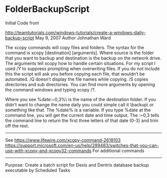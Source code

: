 # FolderBackupScript
Initial Code from

http://teamtutorials.com/windows-tutorials/create-a-windows-daily-backup-script 
May 9, 2007
Author Johnathan Ward

The xcopy commands will copy files and folders. The syntax for the command is xcopy [destination] [arguments]. Where source is the folder that you want to backup and destination is the backup on the network drive. The arguments tell xcopy how to handle certain situations. For my script I used /Y to suppress prompting when overwriting files. If you do not include this the script will ask you before copying each file, that wouldn’t be automated. /Q doesn’t display the file names while copying. /S copies directories and sub directories. You can find more arguments by opening the command windows and typing xcopy /?.

Where you see \%date:~0,3%\ is the name of the destination folder. If you didn’t want to change the name daily you could simple call it \backup\ or something like that. The %date% is a variable. If you type %date at the command line, you will get the current date and time output. The :~0,3 tells the command line to return the first three letters of that date (0-3) and trim off the rest.

----
See 
https://www.lifewire.com/xcopy-command-2618103
https://support.microsoft.com/en-us/help/289483/switches-that-you-can-use-with-xcopy-and-xcopy32-commands
For additional commands

---
Purpose:
Create a batch script for Dexis and Dentrix database backup executable by Scheduled Tasks
